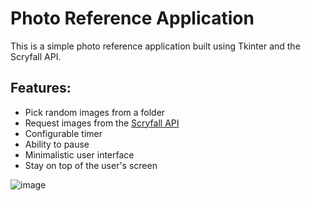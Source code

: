 # Photo Reference Application
This is a simple photo reference application built using Tkinter and the Scryfall API.

## Features:
* Pick random images from a folder
* Request images from the [Scryfall API](https://scryfall.com/)
* Configurable timer
* Ability to pause
* Minimalistic user interface
* Stay on top of the user's screen

![image](https://github.com/Undeadamien/photo_reference_app/assets/126392901/d9ddfd84-4336-42db-b5e1-65de4558889e)

